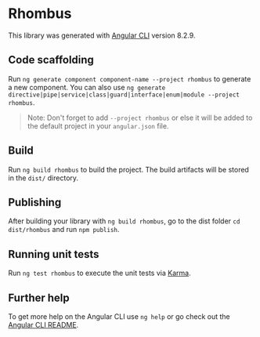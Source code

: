 # Rhombus

This library was generated with [Angular CLI](https://github.com/angular/angular-cli) version 8.2.9.

## Code scaffolding

Run `ng generate component component-name --project rhombus` to generate a new component. You can also use `ng generate directive|pipe|service|class|guard|interface|enum|module --project rhombus`.
> Note: Don't forget to add `--project rhombus` or else it will be added to the default project in your `angular.json` file. 

## Build

Run `ng build rhombus` to build the project. The build artifacts will be stored in the `dist/` directory.

## Publishing

After building your library with `ng build rhombus`, go to the dist folder `cd dist/rhombus` and run `npm publish`.

## Running unit tests

Run `ng test rhombus` to execute the unit tests via [Karma](https://karma-runner.github.io).

## Further help

To get more help on the Angular CLI use `ng help` or go check out the [Angular CLI README](https://github.com/angular/angular-cli/blob/master/README.md).
